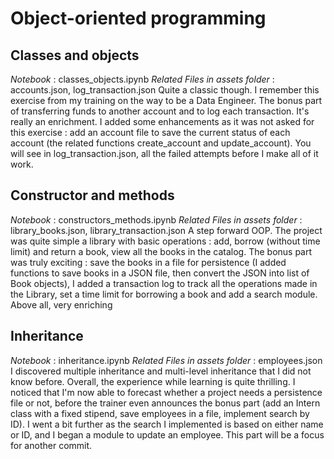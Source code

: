 # Object-oriented programming

## Classes and objects
*Notebook* : classes_objects.ipynb
*Related Files in assets folder* : accounts.json, log_transaction.json
Quite a classic though. I remember this exercise from my training on the way to be a Data Engineer. The bonus part of transferring funds to another account and to log each transaction. It's really an enrichment. I added some enhancements as it was not asked for this exercise : add an account file to save the current status of each account (the related functions create_account and update_account). You will see in log_transaction.json, all the failed attempts before I make all of it work.

## Constructor and methods
*Notebook* : constructors_methods.ipynb
*Related Files in assets folder* : library_books.json, library_transaction.json
A step forward OOP. The project was quite simple a library with basic operations : add, borrow (without time limit) and return a book, view all the books in the catalog. The bonus part was truly exciting : save the books in a file for persistence (I added functions to save books in a JSON file, then convert the JSON into list of Book objects), I added a transaction log to track all the operations made in the Library, set a time limit for borrowing a book and add a search module. Above all, very enriching

## Inheritance
*Notebook* : inheritance.ipynb
*Related Files in assets folder* : employees.json
I discovered multiple inheritance and multi-level inheritance that I did not know before. Overall, the experience while learning is quite thrilling. I noticed that I'm now able to forecast whether a project needs a persistence file or not, before the trainer even announces the bonus part (add an Intern class with a fixed stipend, save employees in a file, implement search by ID). I went a bit further as the search I implemented is based on either name or ID, and I began a module to update an employee. This part will be a focus for another commit.
